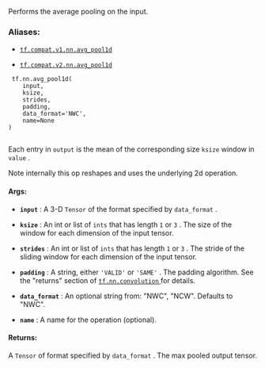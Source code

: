 Performs the average pooling on the input.



### Aliases:

- [ `tf.compat.v1.nn.avg_pool1d` ](/api_docs/python/tf/nn/avg_pool1d)

- [ `tf.compat.v2.nn.avg_pool1d` ](/api_docs/python/tf/nn/avg_pool1d)



```
 tf.nn.avg_pool1d(
    input,
    ksize,
    strides,
    padding,
    data_format='NWC',
    name=None
)
 
```

Each entry in  `output`  is the mean of the corresponding size  `ksize` 
window in  `value` .

Note internally this op reshapes and uses the underlying 2d operation.



#### Args:

- **`input`** : A 3-D  `Tensor`  of the format specified by  `data_format` .

- **`ksize`** : An int or list of  `ints`  that has length  `1`  or  `3` . The size of the
window for each dimension of the input tensor.

- **`strides`** : An int or list of  `ints`  that has length  `1`  or  `3` . The stride of
the sliding window for each dimension of the input tensor.

- **`padding`** : A string, either  `'VALID'`  or  `'SAME'` . The padding algorithm. See
the "returns" section of [ `tf.nn.convolution` ](https://tensorflow.google.cn/api_docs/python/tf/nn/convolution) for details.

- **`data_format`** : An optional string from: "NWC", "NCW". Defaults to "NWC".

- **`name`** : A name for the operation (optional).



#### Returns:
A  `Tensor`  of format specified by  `data_format` .
The max pooled output tensor.

